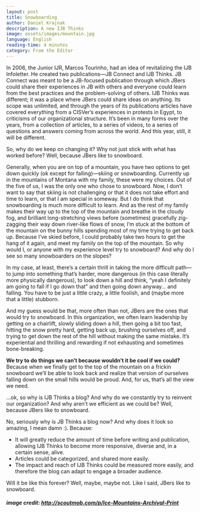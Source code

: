 ```yaml
---
layout: post
title: Snowboarding
author: Daniel Krajnak
description: A new IJB Thinks
image: assets/images/mountain.jpg
language: English
reading-time: 4 minutes
category: From the Editor
---
```


In 2006, the Junior IJR, Marcos Tourinho, had an idea of revitalizing the IJB Infoletter.  He created two publications—JB Connect and IJB Thinks.  JB Connect was meant to be a JB-focused publication through which JBers could share their experiences in JB with others and everyone could learn from the best practices and the problem-solving of others.  IJB Thinks was different; it was a place where JBers could share ideas on anything.  Its scope was unlimited, and through the years of its publications articles have covered everything from a CISVer’s  experiences in protests in Egypt, to criticisms of our organizational structure.  It’s been in many forms over the years, from a collection of articles, to a series of videos, to a series of questions and answers coming from across the world.  And this year, still, it will be different.

So, why do we keep on changing it?  Why not just stick with what has worked before?  Well, because JBers like to snowboard.

Generally, when you are on top of a mountain, you have two options to get down quickly (ok except for falling)—skiing or snowboarding.  Currently up in the mountains of Montana with my family, these were my choices.  Out of the five of us, I was the only one who chose to snowboard. Now, I don’t want to say that skiing is not challenging or that it does not take effort and time to learn, or that I am special in someway.   But I do think that snowboarding is much more difficult to learn.  And as the rest of my family makes their way up to the top of the mountain and breathe in the cloudy fog, and brilliant long-stretching views before (sometimes) gracefully zig-zagging their way down river-like flows of snow, I’m stuck at the bottom of the mountain on the bunny hills spending most of my time trying to get back up.  Because I’ve skied before, I could probably take two hours to get the hang of it again, and meet my family on the top of the mountain.  So why would I, or anyone with my experience level try to snowboard?  And why do I see so many snowboarders on the slopes?

In my case, at least, there’s a certain thrill in taking the more difficult path— to jump into something that’s harder, more dangerous (in this case literally more physically dangerous), to look down a hill and think, “yeah I definitely am going to fall if I go down that” and then going down anyway… and falling.  You have to be just a little crazy, a little foolish, and (maybe more that a little) stubborn. 

And my guess would be that, more often than not, JBers are the ones that would try to snowboard.  In this organization, we often learn leadership by getting on a chairlift, slowly sliding down a hill, then going a bit too fast, hitting the snow pretty hard, getting back up, brushing ourselves off, and trying to get down the rest of the hill without making the same mistake.  It’s experiential and thrilling and rewarding if not exhausting and sometimes bone-breaking.

**We try to do things we can’t because wouldn’t it be cool if we could?**  Because when we finally get to the top of the mountain on a frickin snowboard we’ll be able to look back and realize that version of ourselves falling down on the small hills would be proud.  And, for us, that’s all the view we need.

…ok, so why is IJB Thinks a blog?  And why do we constantly try to reinvent our organization?  And why aren’t we efficient as we could be?  Well, because JBers like to snowboard.

No, seriously why is JB Thinks a blog now?  And why does it look so amazing, I mean damn :).  Because:
* It will greatly reduce the amount of time before writing and publication, allowing IJB Thinks to become more responsive, diverse and, in a certain sense, alive.
* Articles could be categorized, and shared more easily.
* The impact and reach of IJB Thinks could be measured more easily, and therefore the blog can adapt to engage a broader audience. 

Will it be like this forever?  Well, maybe, maybe not.  Like I said, JBers like to snowboard.

##### image credit: http://scoutmob.com/p/Ice-Mountains-Archival-Print